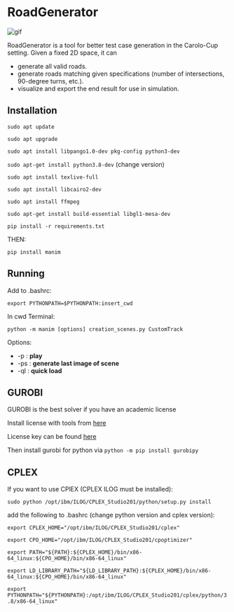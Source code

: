 # RoadGenerator

![gif](https://media.giphy.com/media/HPsaIfGklJFDy2xysR/giphy.gif)

RoadGenerator is a tool for better test case generation in the Carolo-Cup setting. Given a fixed 2D space, it can

* generate all valid roads.
* generate roads matching given specifications (number of intersections, 90-degree turns, etc.).
* visualize and export the end result for use in simulation.

## Installation

`sudo apt update`

`sudo apt upgrade`

`sudo apt install libpango1.0-dev pkg-config python3-dev`

`sudo apt-get install python3.8-dev` (change version)

`sudo apt install texlive-full`

`sudo apt install libcairo2-dev`

`sudo apt install ffmpeg`

`sudo apt-get install build-essential libgl1-mesa-dev`

`pip install -r requirements.txt`

THEN:

`pip install manim`

## Running

Add to .bashrc:

`export PYTHONPATH=$PYTHONPATH:insert_cwd`

In cwd Terminal:

`python -m manim [options] creation_scenes.py CustomTrack`

Options:

* -p : __play__
* -ps : __generate last image of scene__
* -ql : __quick load__

## GUROBI

GUROBI is the best solver if you have an academic license

Install license with tools from [here](https://support.gurobi.com/hc/en-us/articles/360059842732)

License key can be found [here]([https://www.gurobi.com/downloads/free-academic-license/)

Then install gurobi for python via
`python -m pip install gurobipy`

## CPLEX

If you want to use CPlEX (CPLEX ILOG must be installed):

`sudo python /opt/ibm/ILOG/CPLEX_Studio201/python/setup.py install`

add the following to .bashrc (change python version and cplex version):

`export CPLEX_HOME="/opt/ibm/ILOG/CPLEX_Studio201/cplex"`

`export CPO_HOME="/opt/ibm/ILOG/CPLEX_Studio201/cpoptimizer"`

`export PATH="${PATH}:${CPLEX_HOME}/bin/x86-64_linux:${CPO_HOME}/bin/x86-64_linux"`

`export LD_LIBRARY_PATH="${LD_LIBRARY_PATH}:${CPLEX_HOME}/bin/x86-64_linux:${CPO_HOME}/bin/x86-64_linux"`

`export PYTHONPATH="${PYTHONPATH}:/opt/ibm/ILOG/CPLEX_Studio201/cplex/python/3.8/x86-64_linux"`
